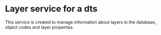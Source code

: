 # Layer service for a dts
This service is created to manage information about layers in the database, object codes and layer properties.